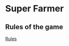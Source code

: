 # Super Farmer

## Rules of the game
[Rules](https://www.granna.pl/pliki/produkt-50/SUPERFARMER_instr_00175_3maly.pdf)
